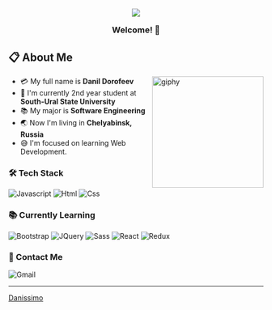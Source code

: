 <h3 align="center">
  <img src="https://user-images.githubusercontent.com/59575502/127335491-fdba1874-e943-4d3c-ab8c-678ffe22f8b8.png"></img>
  
  Welcome! 👋
<br>
## 📋 About Me
- :credit_card: My full name is **Danil Dorofeev** [<img align='right' src="https://media.giphy.com/media/M9gbBd9nbDrOTu1Mqx/giphy.gif" width="220" alt="giphy">](https://t.me/Crimson_Haze)
- :school: I'm currently 2nd year student at **South-Ural State University**
- :books: My major is **Software Engineering**
- :earth_asia: Now I'm living in **Chelyabinsk, Russia**
- :sweat_smile: I'm focused on learning Web Development.
  
### 🛠 Tech Stack

![Javascript](http://img.shields.io/badge/-Javascript-fcd400?style=flat-square&logo=javascript&logoColor=black)
![Html](http://img.shields.io/badge/-Html-e24c27?style=flat-square&logo=html5&logoColor=white)
![Css](http://img.shields.io/badge/-Css-2a65f1?style=flat-square&logo=css3&logoColor=white)

### 📚 Currently Learning
![Bootstrap](https://img.shields.io/badge/-Bootstrap-563d7c?style=flat-square&logo=Bootstrap&logoColor=white)
![JQuery](https://img.shields.io/badge/-JQuery-131b28?style=flat-square&logo=JQuery&logoColor=0868ac)
![Sass](http://img.shields.io/badge/-Sass-cc6699?style=flat-square&logo=sass&logoColor=white)
![React](https://img.shields.io/badge/-React-1F232A?style=flat-square&logo=react&logoColor=60DAFB)
![Redux](https://img.shields.io/badge/-Redux-764abc?style=flat-square&logo=redux&logoColor=white)
<!--![NodeJS](https://img.shields.io/badge/-Node.js-303030?style=flat-square&logo=node.js&logoColor=3c873a)
![MongoDB](https://img.shields.io/badge/-MongoDB-3f3e42?style=flat-square&logo=mongodb&logoColor=4db33d)

![PHP](http://img.shields.io/badge/-PHP-767bb3?style=flat-square&logo=php&logoColor=white)
![MySQL](https://img.shields.io/badge/-MySQL-00758f?style=flat-square&logo=Mysql&logoColor=white)
![Laravel](https://img.shields.io/badge/-Laravel-6C6C6C?style=flat-square&logo=laravel&logoColor=F05340) -->

<!-- 
![Shell](http://img.shields.io/badge/-Shell-c9c9c9?style=flat-square&logo=gnu-bash&logoColor=black)
![Git](https://img.shields.io/badge/-Git-grey?style=flat-square&logo=git)
![Github](https://img.shields.io/badge/-Github-grey?style=flat-square&logo=github)

![Vue.js](http://img.shields.io/badge/-Vue.js-41b883?style=flat-square&logo=vue.js&logoColor=white)
![Docker](http://img.shields.io/badge/-Docker-3596ed?style=flat-square&logo=docker&logoColor=white)

![Typescript](http://img.shields.io/badge/-Typescript-3178c6?style=flat-square&logo=typescript&logoColor=white)
![Linux](http://img.shields.io/badge/-Linux-fad134?style=flat-square&logo=linux&logoColor=black)
![Nginx](http://img.shields.io/badge/-Nginx-2b9900?style=flat-square&logo=nginx&logoColor=white)
![Kubernetes](http://img.shields.io/badge/-Kubernetes-326de6?style=flat-square&logo=kubernetes&logoColor=white) -->

### 💬 Contact Me

![Gmail](https://img.shields.io/badge/-danildorofeev2002@gmail.com-c14438?style=for-the-badge&logo=Gmail&logoColor=white)

------------------------------------------------------------------------------------------------------------------------------------------
[Danissimo](https://github.com/dan1ssimo)

